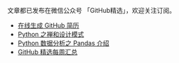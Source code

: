 文章都已发布在微信公众号 「GitHub精选」，欢迎关注订阅。

* [在线生成 GitHub 简历](_posts/GitHubResume.md)
* [Python 之禅和设计模式](_posts/ZenOfPython.md)
* [Python 数据分析之 Pandas 介绍](_posts/pandas.md)
* [GitHub 精选每周汇总](_posts/20190302-WeeklyReport.md)
